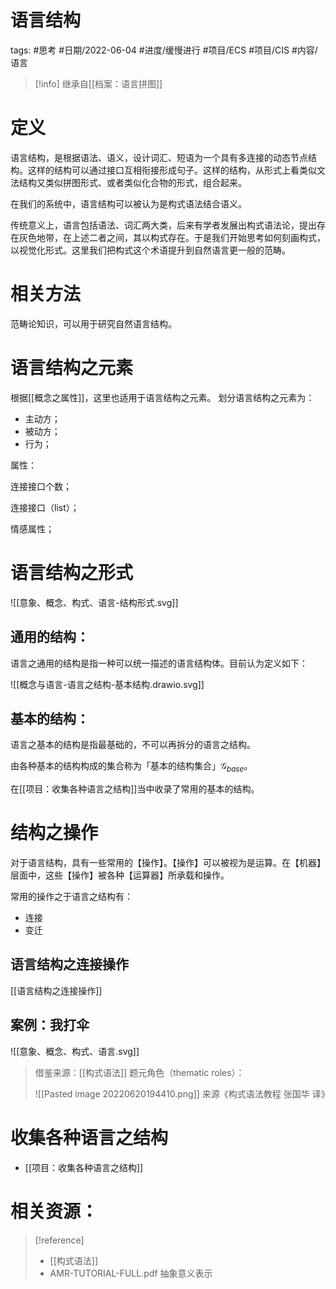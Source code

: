 # 语言结构


tags: #思考 #日期/2022-06-04 #进度/缓慢进行 #项目/ECS #项目/CIS #内容/语言


> [!info] 
> 继承自[[档案：语言拼图]]


# 定义

语言结构，是根据语法、语义，设计词汇、短语为一个具有多连接的动态节点结构。这样的结构可以通过接口互相衔接形成句子。这样的结构，从形式上看类似文法结构又类似拼图形式、或者类似化合物的形式，组合起来。

在我们的系统中，语言结构可以被认为是构式语法结合语义。

传统意义上，语言包括语法、词汇两大类，后来有学者发展出构式语法论，提出存在灰色地带，在上述二者之间，其以构式存在。于是我们开始思考如何刻画构式，以视觉化形式。这里我们把构式这个术语提升到自然语言更一般的范畴。


# 相关方法

范畴论知识，可以用于研究自然语言结构。





# 语言结构之元素
根据[[概念之属性]]，这里也适用于语言结构之元素。
划分语言结构之元素为：
- 主动方；
- 被动方；
- 行为；



属性：

连接接口个数；

连接接口（list）；

情感属性；


# 语言结构之形式

![[意象、概念、构式、语言-结构形式.svg]]


## 通用的结构：

语言之通用的结构是指一种可以统一描述的语言结构体。目前认为定义如下：

![[概念与语言-语言之结构-基本结构.drawio.svg]]


## 基本的结构：

语言之基本的结构是指最基础的，不可以再拆分的语言之结构。

由各种基本的结构构成的集合称为「基本的结构集合」$\mathcal{G}_{base}$。

在[[项目：收集各种语言之结构]]当中收录了常用的基本的结构。


# 结构之操作

对于语言结构，具有一些常用的【操作】。【操作】可以被视为是运算。在【机器】层面中，这些【操作】被各种【运算器】所承载和操作。

常用的操作之于语言之结构有：
- 连接
- 变迁


## 语言结构之连接操作

[[语言结构之连接操作]]



## 案例：我打伞

![[意象、概念、构式、语言.svg]]









> 借鉴来源：[[构式语法]]
> 题元角色（thematic roles）：
> 
> ![[Pasted image 20220620194410.png]]
> 来源《构式语法教程 张国华 译》




# 收集各种语言之结构

- [[项目：收集各种语言之结构]]








# 相关资源：

> [!reference] 
> - [[构式语法]]
> - AMR-TUTORIAL-FULL.pdf 抽象意义表示
